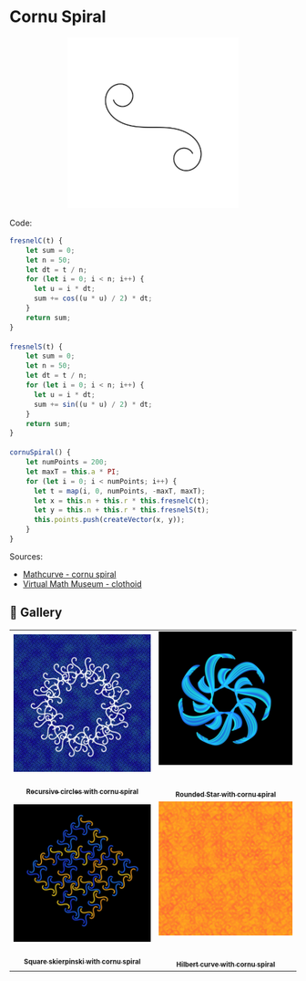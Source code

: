 # Cornu Spiral

<p align="center"><img src="assets/shape_images/cornu.jpg" alt="cornu spiral" width="300px"></p>

Code:

```JavaScript
fresnelC(t) {
    let sum = 0;
    let n = 50;
    let dt = t / n;
    for (let i = 0; i < n; i++) {
      let u = i * dt;
      sum += cos((u * u) / 2) * dt;
    }
    return sum;
}

fresnelS(t) {
    let sum = 0;
    let n = 50;
    let dt = t / n;
    for (let i = 0; i < n; i++) {
      let u = i * dt;
      sum += sin((u * u) / 2) * dt;
    }
    return sum;
}

cornuSpiral() {
    let numPoints = 200;
    let maxT = this.a * PI;
    for (let i = 0; i < numPoints; i++) {
      let t = map(i, 0, numPoints, -maxT, maxT);
      let x = this.n + this.r * this.fresnelC(t);
      let y = this.n + this.r * this.fresnelS(t);
      this.points.push(createVector(x, y));
    }
}
```

Sources:

- [Mathcurve - cornu spiral](https://mathcurve.com/courbes2d.gb/cornu/cornu.shtml)
- [Virtual Math Museum - clothoid](https://virtualmathmuseum.org/Curves/clothoid/kappaCurve.html)

## 🌄 Gallery

<!-- IMAGE-LIST:START - Do not remove or modify this section -->
<!-- prettier-ignore-start -->
<!-- markdownlint-disable -->
<table>
  <tbody>
   <tr>
     <td align="center"><a href=""> <img class="img" src="assets/cornu-recursive-circles2.jpg" alt="Recursive circles with cornu spiral" style="vertical-align:top;" width="500" /><br /><sub><b><br/>Recursive circles with cornu spiral</b></sub></a></td>
     <td align="center"><a href=""> <img class="img" src="assets/rounded-star-cornu.jpg" alt="Rounded Star with cornu spiral" style=" display: block;
    margin-left: auto;
    margin-right: auto;" width="500" /><br /><sub><b><br/>Rounded Star with cornu spiral</b></sub></a></td>
    </tr>
    <tr>
     <td align="center"><a href=""> <img class="img" src="assets/square-skierspinski.jpg" alt="Square skierpinski with cornu spiral" style="vertical-align:top;" width="500" /><br /><sub><b><br/>Square skierpinski with cornu spiral</b></sub></a></td>
     <td align="center"><a href=""> <img class="img" src="assets/basic_patterns/hillbert-cornu.jpg" alt="Hilbert curve with cornu spiral" style=" display: block;
    margin-left: auto;
    margin-right: auto;" width="500" /><br /><sub><b><br/>Hilbert curve with cornu spiral</b></sub></a></td>
    </tr>



 </tbody>
</table>

<!-- markdownlint-restore -->
<!-- prettier-ignore-end -->

<!-- IMAGE-LIST:END -->
